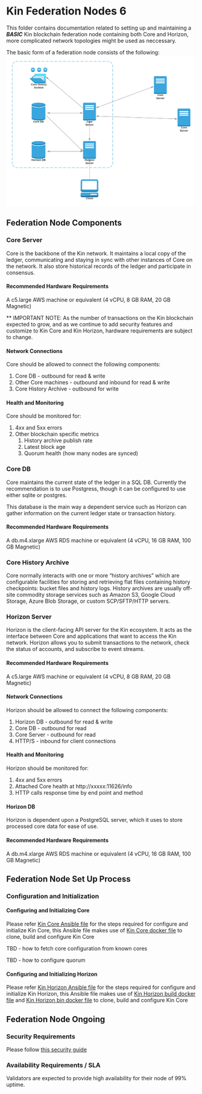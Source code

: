 # Kin Federation Nodes 6

This folder contains documentation related to setting up and maintaining a ***BASIC*** Kin blockchain federation node containing both Core and Horizon, more complicated network topologies might be used as neccessary.

The basic form of a federation node consists of the following:
![Kin Federation Node](Kin-node-diagram.png)

## Federation Node Components

### Core Server 

Core is the backbone of the Kin network. It maintains a local copy of the ledger, communicating and staying in sync with other instances of Core on the network. It also store historical records of the ledger and participate in consensus.

#### Recommended Hardware Requirements

A c5.large AWS machine or equivalent (4 vCPU, 8 GB RAM, 20 GB Magnetic)

** IMPORTANT NOTE: As the number of transactions on the Kin blockchain expected to grow, and as we continue to add security features and customize to Kin Core and Kin Horizon, hardware requirements are subject to change.

#### Network Connections

Core should be allowed to connect the following components:
1. Core DB - outbound for read & write
1. Other Core machines - outbound and inbound for read & write
1. Core History Archive - outbound for write

#### Health and Monitoring

Core should be monitored for:
1. 4xx and 5xx errors
1. Other blockchain specific metrics
    1. History archive publish rate
    1. Latest block age
    1. Quorum health (how many nodes are synced)


### Core DB

Core maintains the current state of the ledger in a SQL DB. Currently the recommendation is to use Postgress, though it can be configured to use either sqlite or postgres.

This database is the main way a dependent service such as Horizon can gather information on the current ledger state or transaction history.

#### Recommended Hardware Requirements

A db.m4.xlarge AWS RDS machine or equivalent (4 vCPU, 16 GB RAM, 100 GB Magnetic)

### Core History Archive

Core normally interacts with one or more “history archives” which are configurable facilities for storing and retrieving flat files containing history checkpoints: bucket files and history logs. History archives are usually off-site commodity storage services such as Amazon S3, Google Cloud Storage, Azure Blob Storage, or custom SCP/SFTP/HTTP servers.


### Horizon Server

Horizon is the client-facing API server for the Kin ecosystem. It acts as the interface between Core and applications that want to access the Kin network. Horizon allows you to submit transactions to the network, check the status of accounts, and subscribe to event streams.

#### Recommended Hardware Requirements

A c5.large AWS machine or equivalent (4 vCPU, 8 GB RAM, 20 GB Magnetic)

#### Network Connections

Horizon should be allowed to connect the following components:
1. Horizon DB - outbound for read & write
1. Core DB - outbound for read
1. Core Server - outbound for read
1. HTTP/S - inbound for client connections

#### Health and Monitoring

Horizon should be monitored for:
1. 4xx and 5xx errors
1. Attached Core health at http://xxxxx:11626/info
1. HTTP calls response time by end point and method

#### Horizon DB

Horizon is dependent upon a PostgreSQL server, which it uses to store processed core data for ease of use.

#### Recommended Hardware Requirements

A db.m4.xlarge AWS RDS machine or equivalent (4 vCPU, 16 GB RAM, 100 GB Magnetic)


## Federation Node Set Up Process

### Configuration and Initialization

#### Configuring and Initializing Core

Please refer [Kin Core Ansible file](../deploy/ansible/playbooks/roles/stellar-core/tasks/main.yml) for the steps required for configure and initialize Kin Core, this Ansible file makes use of [Kin Core docker file](../images/dockerfiles/Dockerfile.stellar-core) to clone, build and configure Kin Core

TBD - how to fetch core configuration from known cores

TBD - how to configure quorum

#### Configuring and Initializing Horizon

Please refer [Kin Horizon Ansible file](../deploy/ansible/playbooks/roles/horizon-start/tasks/main.yml) for the steps required for configure and initialize Kin Horizon, this Ansible file makes use of [Kin Horizon build docker file](../images/dockerfiles/Dockerfile.horizon-build) and [Kin Horizon bin docker file](../images/dockerfiles/Dockerfile.horizon-bin) to clone, build and configure Kin Core


## Federation Node Ongoing

### Security Requirements

Please follow [this security guide](../SECURITY.md)

### Availability Requirements / SLA

Validators are expected to provide high availability for their node of 99% uptime.